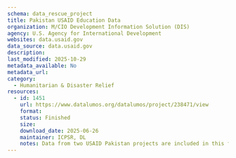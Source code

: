 ```yaml
---
schema: data_rescue_project 
title: Pakistan USAID Education Data
organization: M/CIO Development Information Solution (DIS)
agency: U.S. Agency for International Development
websites: data.usaid.gov
data_source: data.usaid.gov
description: 
last_modified: 2025-10-29
metadata_available: No
metadata_url: 
category:
  - Humanitarian & Disaster Relief 
resources:
  - id: 1451
    url: https://www.datalumos.org/datalumos/project/238471/view
    format: 
    status: Finished
    size: 
    download_date: 2025-06-26
    maintainer: ICPSR, DL
    notes: Data from two USAID Pakistan projects are included in this folder, covering the period from 2013 to 2018. The projects are 1) Pakistan Reading Project (PRP) and 2) Sindh Reading Program (SRP). Across the projects, the folder contains the following files codebooks (32), consent forms (18), data files (72), instruments (69), and reports (7).
---
```

